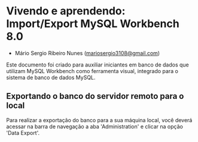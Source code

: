 # Vivendo e aprendendo: Import/Export MySQL Workbench 8.0 

* Mário Sergio Ribeiro Nunes ([mariosergio3108@gmail.com](mailto:mariosergio3108@gmail.com))

Este documento foi criado para auxiliar iniciantes em banco de dados que utilizam MySQL Workbench como ferramenta visual, integrado para o sistema de banco de dados MySQL. 

## Exportando o banco do servidor remoto para o local

Para realizar a exportação do banco para a sua máquina local, você deverá acessar na barra de navegação a aba 'Administration' e clicar na opção 'Data Export'.






